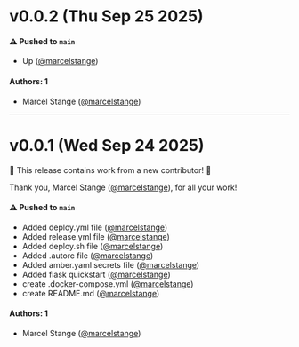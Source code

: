 # v0.0.2 (Thu Sep 25 2025)

#### ⚠️ Pushed to `main`

- Up ([@marcelstange](https://github.com/marcelstange))

#### Authors: 1

- Marcel Stange ([@marcelstange](https://github.com/marcelstange))

---

# v0.0.1 (Wed Sep 24 2025)

:tada: This release contains work from a new contributor! :tada:

Thank you, Marcel Stange ([@marcelstange](https://github.com/marcelstange)), for all your work!

#### ⚠️ Pushed to `main`

- Added deploy.yml file ([@marcelstange](https://github.com/marcelstange))
- Added release.yml file ([@marcelstange](https://github.com/marcelstange))
- Added deploy.sh file ([@marcelstange](https://github.com/marcelstange))
- Added .autorc file ([@marcelstange](https://github.com/marcelstange))
- Added amber.yaml secrets file ([@marcelstange](https://github.com/marcelstange))
- Added flask quickstart ([@marcelstange](https://github.com/marcelstange))
- create .docker-compose.yml ([@marcelstange](https://github.com/marcelstange))
- create README.md ([@marcelstange](https://github.com/marcelstange))

#### Authors: 1

- Marcel Stange ([@marcelstange](https://github.com/marcelstange))
